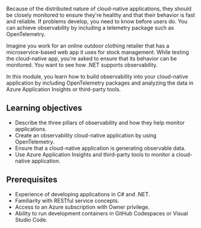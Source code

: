 Because of the distributed nature of cloud-native applications, they should be closely monitored to ensure they're healthy and that their behavior is fast and reliable. If problems develop, you need to know before users do. You can achieve observability by including a telemetry package such as OpenTelemetry.

Imagine you work for an online outdoor clothing retailer that has a microservice-based web app it uses for stock management. While testing the cloud-native app, you're asked to ensure that its behavior can be monitored. You want to see how .NET supports observability.

In this module, you learn how to build observability into your cloud-native application by including OpenTelemetry packages and analyzing the data in Azure Application Insights or third-party tools.

## Learning objectives

- Describe the three pillars of observability and how they help monitor applications.
- Create an observability cloud-native application by using OpenTelemetry.
- Ensure that a cloud-native application is generating observable data.
- Use Azure Application Insights and third-party tools to monitor a cloud-native application.

## Prerequisites

- Experience of developing applications in C# and .NET.
- Familiarity with RESTful service concepts.
- Access to an Azure subscription with Owner privilege.
- Ability to run development containers in GitHub Codespaces or Visual Studio Code.
